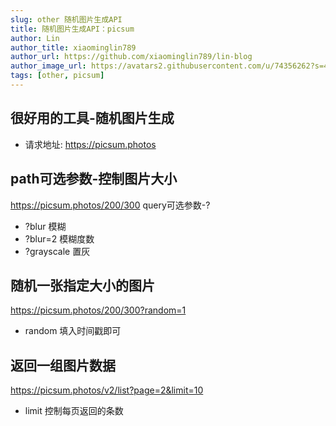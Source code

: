 ```yaml
---
slug: other 随机图片生成API
title: 随机图片生成API：picsum
author: Lin
author_title: xiaominglin789
author_url: https://github.com/xiaominglin789/lin-blog
author_image_url: https://avatars2.githubusercontent.com/u/74356262?s=400&u=51bc963a308dd3748ba5133c9cfd29eb3bc0c207&v=4
tags: [other, picsum]
---
```



## 很好用的工具-随机图片生成
- 请求地址: https://picsum.photos


<!--truncate-->


## path可选参数-控制图片大小
https://picsum.photos/200/300
query可选参数-?
- ?blur    模糊
- ?blur=2  模糊度数
- ?grayscale   置灰


## 随机一张指定大小的图片
https://picsum.photos/200/300?random=1
- random  填入时间戳即可


## 返回一组图片数据
https://picsum.photos/v2/list?page=2&limit=10
- limit  控制每页返回的条数

